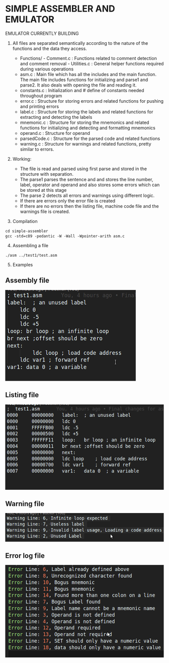 # SIMPLE ASSEMBLER AND EMULATOR
EMULATOR CURRENTLY BUILDING

1. All files are separated semantically according to the nature of the functions and the data they access. 
    - Functions/
                - Comment.c : Functions related to comment detection and comment removal
                - Utilities.c :  General helper functions required during various operations
    - asm.c : Main file which has all the includes and the main function. The main file includes functions for initializing and parse1 and 
    parse2. It also deals with opening the file and reading it. 
    - constants.c : Initialization and # define of constants needed throughout program
    - error.c : Structure for storing errors and related functions for pushing and printing errors
    - label.c : Structure for storing the labels and related functions for extracting and detecting the labels
    - mnemonic.c : Structure for storing the mnemonics and related functions for initializing and detecting and formatting mnemonics
    - operand.c : Structure for operand 
    - parsedCode.c : Structure for the parsed code and related functions
    - warning.c : Structure for warnings and related functions, pretty similar to errors. 

2. Working: 
    - The file is read and parsed using first parse and stored in the structure with separation.
    - The parse1 parses the sentence and and stores the line number, label, operator and operand and also stores some errors which can be stored at this stage
    - The parse 2 detects all errors and warnings using different logic.
    - If there are errors only the error file is created
    - If there are no errors then the listing file, machine code file and the warnings file is created. 

3. Compilation
```
cd simple-assembler
gcc -std=c89 -pedantic -W -Wall -Wpointer-arith asm.c 

```

4. Assembling a file 
```
./asm ../test1/test.asm
```

5. Examples 

## Assembly file
![Assembly file](./images/test1.asm.png)

## Listing file
![Listing file](./images/test1.list.png)

## Warning file
![Warning file](./images/test1.warn.png)

## Error log file
![Error file](./images/test5.log.png)
